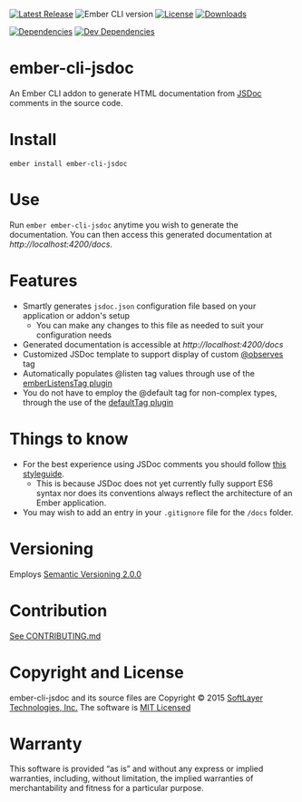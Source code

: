 
[![Latest Release](https://img.shields.io/github/release/softlayer/ember-cli-jsdoc.svg)](https://github.com/softlayer/ember-cli-jsdoc/releases) ![Ember CLI version](https://img.shields.io/badge/ember%20cli-0.2.7-orange.svg) [![License](https://img.shields.io/npm/l/ember-cli-jsdoc.svg)](LICENSE.md) [![Downloads](https://img.shields.io/npm/dm/ember-cli-jsdoc.svg)](https://www.npmjs.com/package/ember-cli-jsdoc)

[![Dependencies](https://img.shields.io/david/softlayer/ember-cli-jsdoc.svg)](https://david-dm.org/softlayer/ember-cli-jsdoc) [![Dev Dependencies](https://img.shields.io/david/dev/softlayer/ember-cli-jsdoc.svg)](https://david-dm.org/softlayer/ember-cli-jsdoc#info=devDependencies)


# ember-cli-jsdoc

An Ember CLI addon to generate HTML documentation from [JSDoc](http://usejsdoc.org) comments in the source code.



# Install

```
ember install ember-cli-jsdoc
```



# Use

Run `ember ember-cli-jsdoc` anytime you wish to generate the documentation.  You can then access this generated
documentation at *http://localhost:4200/docs*.



# Features

* Smartly generates `jsdoc.json` configuration file based on your application or addon's setup
    * You can make any changes to this file as needed to suit your configuration needs
* Generated documentation is accessible at *http://localhost:4200/docs*
* Customized JSDoc template to support display of custom [@observes](https://github.com/notmessenger/jsdoc-plugins#emberobservestag) tag
* Automatically populates @listen tag values through use of the [emberListensTag plugin](https://github.com/notmessenger/jsdoc-plugins#emberlistenstag)
* You do not have to employ the @default tag for non-complex types, through the use of the [defaultTag plugin](https://github.com/notmessenger/jsdoc-plugins#defaulttag)



# Things to know

* For the best experience using JSDoc comments you should follow
[this styleguide](https://github.com/notmessenger/ember-style-guide#comments).
    * This is because JSDoc does not yet currently fully support ES6 syntax nor does its conventions always reflect the architecture of an Ember application.
* You may wish to add an entry in your `.gitignore` file for the `/docs` folder.


# Versioning
Employs [Semantic Versioning 2.0.0](http://semver.org/)



# Contribution
[See CONTRIBUTING.md](CONTRIBUTING.md)



# Copyright and License
ember-cli-jsdoc and its source files are Copyright © 2015 [SoftLayer Technologies, Inc.](http://www.softlayer.com/)
The software is [MIT Licensed](LICENSE.md)



# Warranty
This software is provided “as is” and without any express or implied warranties, including, without limitation, the
implied warranties of merchantability and fitness for a particular purpose.